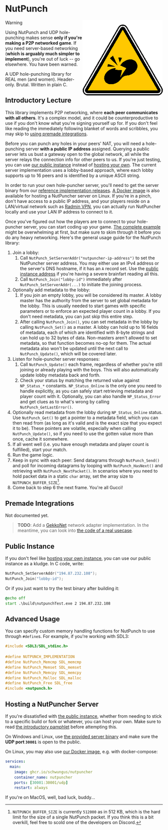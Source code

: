 <!-- markdownlint-disable MD033 MD045 -->

# NutPunch

<img align="right" src="/.github/assets/nutpunch256.png">

> [!WARNING]
> Using NutPunch and UDP hole-punching makes sense **only if you're making a P2P networked game**. If you need server-based networking (**which is arguably much simpler to implement**), you're out of luck -- go elsewhere. You have been warned.

A UDP hole-punching library for REAL men (and women). Header-only. Brutal. Written in plain C.

## Introductory Lecture

This library implements P2P networking, where **each peer communicates with all others**. It's a complex model, and it could be counterproductive to use if you don't know what you're signing yourself up for. If you don't feel like reading the immediately following blanket of words and scribbles, you may skip to [using premade integrations](#premade-integrations).

Before you can punch any holes in your peers' NAT, you will need a hole-punching server **with a public IP address** assigned. Querying a public server lets us bust a gateway open to the global network, all while the server relays the connection info for other peers to us. If you're just testing, you can use [our public instance](#public-instance) instead of [hosting your own](#hosting-a-nutpuncher-server). The current server implementation uses a lobby-based approach, where each lobby supports up to 16 peers and is identified by a unique ASCII string.

In order to run your own hole-puncher server, you'll need to get the server binary from our [reference implementation releases](https://github.com/Schwungus/nutpunch/releases/tag/stable). [A Docker image](https://github.com/Schwungus/nutpunch/pkgs/container/nutpuncher) is also available for hosting a NutPuncher server on Linux. If you're in a pinch, don't have access to a public IP address, and your players reside on a LAN/virtual network such as [Radmin VPN](https://www.radmin-vpn.com), you can actually run NutPuncher locally and use your LAN IP address to connect to it.

Once you've figured out how the players are to connect to your hole-puncher server, you can start coding up your game. [The complete example](src/test.c) might be overwhelming at first, but make sure to skim through it before you do any heavy networking. Here's the general usage guide for the NutPunch library:

1. Join a lobby:
   1. Call `NutPunch_SetServerAddr("nutpuncher-ip-address")` to set the NutPuncher server address. You may either use an IPv4 address or the server's DNS hostname, if it has an `A` record set. Use the [public instance address](#public-instance) if you're having a severe brainfart reading all this.
   2. Call `NutPunch_Join("lobby-id")` immediately after `NutPunch_SetServerAddr(...)` to initiate the joining process.
2. Optionally add metadata to the lobby:
   1. If you join an empty lobby, you will be considered its master. A lobby master has the authority from the server to set global metadata for the lobby. This is usually needed to start games with specific parameters or to enforce an expected player count in a lobby. If you don't need metadata, you can just skip this entire step.
   2. After calling `NutPunch_Join()`, you can set metadata in the lobby by calling `NutPunch_Set()` as a master. A lobby can hold up to 16 fields of metadata, each of which are identified with 8-byte strings and can hold up to 32 bytes of data. Non-masters aren't allowed to set metadata, so that function becomes no-op for them. The actual metadata also won't be updated until the next call to `NutPunch_Update()`, which will be covered later.
3. Listen for hole-puncher server responses:
   1. Call `NutPunch_Update()` each frame, regardless of whether you're still joining or already playing with the boys. This will also automatically update lobby metadata back and forth.
   2. Check your status by matching the returned value against `NP_Status_*` constants. `NP_Status_Online` is the only one you need to handle explicitly, as you can safely start retrieving metadata and player count with it. Optionally, you can also handle `NP_Status_Error` and get clues as to what's wrong by calling `NutPunch_GetLastError()`.
4. Optionally read metadata from the lobby during `NP_Status_Online` status. Use `NutPunch_Get()` to get a pointer to a metadata field, which you can then read from (as long as it's valid and is the exact size that you expect it to be). These pointers are volatile, especially when calling `NutPunch_Update()`, so if you need to use the gotten value more than once, cache it somewhere.
5. If all went well (i.e. you have enough metadata and player count is fulfilled), start your match.
6. Run the game logic.
7. Keep in sync with each peer: Send datagrams through `NutPunch_Send()` and poll for incoming datagrams by looping with `NutPunch_HasNext()` and retrieving with `NutPunch_NextPacket()`. In scenarios where you need to hold packet data in a static `char` array, set the array size to `NUTPUNCH_BUFFER_SIZE`[^kb].
8. Come back to step 6 the next frame. You're all Gucci!

[^kb]: `NUTPUNCH_BUFFER_SIZE` is currently `512000` as in 512 KB, which is the hard limit for the size of a single NutPunch packet. If you think this is a bit overkill, feel free to scold one of the developers on Discord.

## Premade Integrations

Not documented yet.

> **TODO**: Add a [GekkoNet](https://github.com/HeatXD/GekkoNet) network adapter implementation. In the meantime, you can look into [the code of a real usecase](https://github.com/toggins/Klawiatura/blob/master/src/K_net.c).

## Public Instance

If you don't feel like [hosting your own instance](#hosting-a-nutpuncher-server), you can use our public instance as a kludge. In C code, write:

```c
NutPunch_SetServerAddr("194.87.232.108");
NutPunch_Join("lobby-id");
```

Or if you just want to try the test binary after building it:

```bat
@echo off
start .\build\nutpunchTest.exe 2 194.87.232.108
```

## Advanced Usage

You can specify custom memory handling functions for NutPunch to use through `#define`s. For example, if you're working with SDL3:

```c
#include <SDL3/SDL_stdinc.h>

#define NUTPUNCH_IMPLEMENTATION
#define NutPunch_Memcmp SDL_memcmp
#define NutPunch_Memset SDL_memset
#define NutPunch_Memcpy SDL_memcpy
#define NutPunch_Malloc SDL_malloc
#define NutPunch_Free SDL_free
#include <nutpunch.h>
```

## Hosting a NutPuncher Server

If you're dissatisfied with [the public instance](#public-instance), whether from needing to stick to a specific build or fork or whatever, you can host your own. Make sure to read [the introductory pamphlet](#introductory-lecture) before attempting this.

On Windows and Linux, use [the provided server binary](https://github.com/Schwungus/nutpunch/releases/tag/stable) and make sure the **UDP port `30001`** is open to the public.

On Linux, you may also use [our Docker image](https://github.com/Schwungus/nutpunch/pkgs/container/nutpuncher), e.g. with docker-compose:

```yaml
services:
  main:
    image: ghcr.io/schwungus/nutpuncher
    container_name: nutpuncher
    ports: [30001:30001/udp]
    restart: always
```

If you're on MacOS, well, bad luck, buddy...
